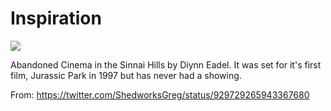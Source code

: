 # Inspiration

![](https://db-feed.s3.amazonaws.com/legacy/DOcP1pVXkAApbiZ-1510502430862.jpg)

Abandoned Cinema in the Sinnai Hills by Diynn Eadel. It was set for it's first film, Jurassic Park in 1997 but has never had a showing.

From: https://twitter.com/ShedworksGreg/status/929729265943367680